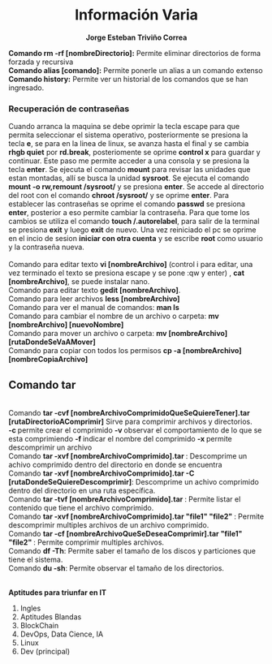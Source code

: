 <h1 align="center ">Información Varia</h1>
<p align="center">
<b>Jorge Esteban Triviño Correa</b>
</p>
<b>Comando rm -rf [nombreDirectorio]:</b> Permite eliminar directorios de forma forzada y recursiva
<br>
<b>Comando alias [comando]:</b> Permite ponerle un alias a un comando extenso
<br>
<b>Comando history:</b> Permite ver un historial de los comandos que se han ingresado.
<br>
<h3>Recuperación de contraseñas</h3>
Cuando arranca la maquina se debe oprimir la tecla escape para que permita seleccionar el sistema operativo, posteriormente se presiona la tecla <b>e</b>, se para en la linea de linux, se avanza hasta el final y se cambia <b>rhgb quiet</b> por <b>rd.break</b>, posteriomente se oprime <b>control x</b> para guardar y continuar. Este paso me permite acceder a una consola y se presiona la tecla <b>enter</b>. Se ejecuta el comando <b>mount</b> para revisar las unidades que estan montadas, allí se busca la unidad <b>sysroot</b>. Se ejecuta el comando <b>mount -o rw,remount /sysroot/</b> y se presiona <b>enter</b>. Se accede al directorio del root con el comando <b>chroot /sysroot/</b> y se oprime <b>enter</b>. Para establecer las contraseñas se oprime el comando <b>passwd</b> se presiona <b>enter</b>, posterior a eso permite cambiar la contraseña. Para que tome los cambios se utiliza el comando <b>touch /.autorelabel</b>, para salir de la terminal se presiona <b>exit</b> y luego <b>exit</b> de nuevo. Una vez reiniciado el pc se oprime en el incio de sesion <b>iniciar con otra cuenta</b> y se escribe <b>root</b> como usuario y la contraseña nueva. 
<br>
<br>
Comando para editar texto <b>vi [nombreArchivo]</b> (control i para editar, una vez terminado el texto se presiona escape y se pone :qw y enter) , <b>cat [nombreArchivo]</b>, se puede instalar nano. 
<br>
Comando para editar texto <b>gedit [nombreArchivo]</b>.
<br>
Comando para leer archivos <b> less [nombreArchivo] </b>
<br>
Comando para ver el manual de comandos: <b>man ls</b>
<br>
Comando para cambiar el nombre de un archivo o carpeta: <b>mv [nombreArchivo] [nuevoNombre]</b>
<br>
Comando para mover un archivo o carpeta: <b>mv [nombreArchivo] [rutaDondeSeVaAMover]</b>
<br>
Comando para copiar con todos los permisos <b>cp -a [nombreArchivo] [nombreCopiaArchivo]</b>
<br>
<b><h2>Comando tar</h2></b>
<br>
Comando <b>tar -cvf [nombreArchivoComprimidoQueSeQuiereTener].tar [rutaDirectorioAComprimir]</b> Sirve para comprimir archivos y directorios. 
<br>
<b>-c </b>permite crear el comprimido
<b>-v </b>observar el comportamiento de lo que se esta comprimiendo
<b>-f </b>indicar el nombre del comprimido
<b>-x </b>permite descomprimir un archivo
<br>
Comando <b>tar -xvf [nombreArchivoComprimido].tar </b>: Descomprime un achivo comprimido dentro del directorio en donde se encuentra
<br>
Comando <b>tar -xvf [nombreArchivoComprimido].tar -C [rutaDondeSeQuiereDescomprimir]</b>: Descomprime un achivo comprimido dentro del directorio en una ruta específica.
<br>
Comando <b>tar -tvf [nombreArchivoComprimido].tar </b>: Permite listar el contenido que tiene el archivo comprimido.
<br>
Comando <b>tar -xvf [nombreArchivoComprimido].tar "file1" "file2" </b>: Permite descomprimir multiples archivos de un archivo comprimido.
<br>
Comando <b>tar -cf [nombreArchivoQueSeDeseaComprimir].tar "file1" "file2" </b>: Permite comprimir multiples archivos.
<br>
Comando <b>df -Th</b>: Permite saber el tamaño de los discos y particiones que tiene el sistema.
<br>
Comando <b>du -sh</b>: Permite observar el tamaño de los directorios.
<br>
<br>

<strong>Aptitudes para triunfar en IT</strong>
<ol>
  <li>Ingles</li>
  <li>Aptitudes Blandas</li>
  <li>BlockChain</li>
  <li>DevOps, Data Cience, IA</li>
  <li>Linux</li>
  <li>Dev (principal)</li>
</ol>